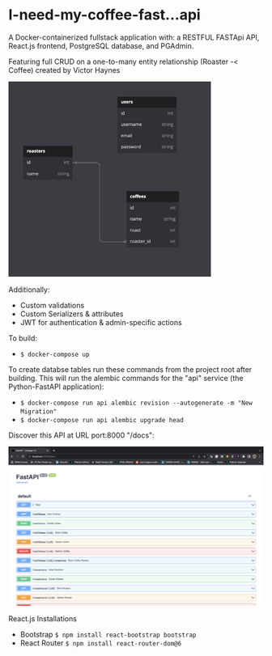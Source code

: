 # I-need-my-coffee-fast...api
A Docker-containerized fullstack application with: a RESTFUL FASTApi API, React.js frontend, PostgreSQL database, and PGAdmin.

Featuring full CRUD on a one-to-many entity relationship (Roaster -< Coffee) created by Victor Haynes

<img src="./images/Coffee_ERD.jpg" alt="coffee erd" width="400" height=auto>

Additionally:
- Custom validations
- Custom Serializers & attributes
- JWT for authentication & admin-specific actions

To build:
- `$ docker-compose up`

To create databse tables run these commands from the project root after building. This will run the alembic commands for the "api" service (the Python-FastAPI application):
- `$ docker-compose run api alembic revision --autogenerate -m "New Migration"`
- `$ docker-compose run api alembic upgrade head`


Discover this API at URL port:8000 "/docs":

<img src="./images/FastAPI_docs.jpg" alt="docs page" width="1000" height=auto>


React.js Installations
- Bootstrap `$ npm install react-bootstrap bootstrap`
- React Router `$ npm install react-router-dom@6`